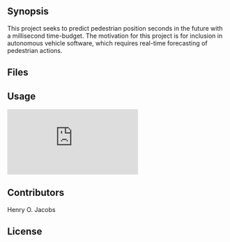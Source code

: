 ## Synopsis

This project seeks to predict pedestrian position seconds in the future with a millisecond time-budget.  The motivation for this project is for inclusion in autonomous vehicle software, which requires real-time forecasting of pedestrian actions.

## Files


## Usage
![equation](http://www.sciweavers.org/tex2img.php?eq=1%2Bsin%28mc%5E2%29&bc=White&fc=Black&im=jpg&fs=12&ff=arev&edit=)


## Contributors

Henry O. Jacobs

## License
